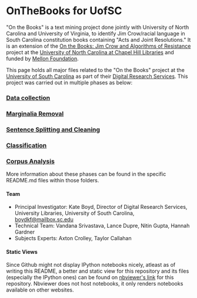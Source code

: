 # OnTheBooks for UofSC
"On the Books" is a text mining project done jointly with University of North Carolina and University of Virginia, to identify Jim Crow/racial language in South Carolina constitution books containing "Acts and Joint Resolutions."  It is an extension of the [On the Books: Jim Crow and Algorithms of Resistance](https://onthebooks.lib.unc.edu/) project at the [University of North Carolina at Chapel Hill Libraries](https://github.com/UNC-Libraries-data/OnTheBooks) and funded by [Mellon Foundation](https://www.mellon.org/).

This page holds all major files related to the "On the Books" project at the [University of South Carolina](https://sc.edu/) as part of their [Digital Research Services](https://sc.edu/about/offices_and_divisions/university_libraries/find_services/digital_research_services/index.php). This project was carried out in multiple phases as below:
### [Data collection](data)
### [Marginalia Removal](marginalia)
### [Sentence Splitting and Cleaning](sentence_splitting)
### [Classification](MachineLearning_OTB_USC)
### [Corpus Analysis](corpus_analysis)

More information about these phases can be found in the specific README.md files within those folders.

#### Team
- Principal Investigator: Kate Boyd, Director of Digital Research Services, University Libraries, University of South Carolina, boydkf@mailbox.sc.edu
- Technical Team: Vandana Srivastava, Lance Dupre, Nitin Gupta, Hannah Gardner
- Subjects Experts: Axton Crolley, Taylor Callahan

#### Static Views
Since Github might not display IPython notebooks nicely, atleast as of writing this README, a better and static view for this repository and its files (especially the IPython ones) can be found on [nbviewer's link](https://nbviewer.org/github/g-nitin/OnTheBooksUofSC/tree/main/) for this repository. Nbviewer does not host notebooks, it only renders notebooks available on other websites.
